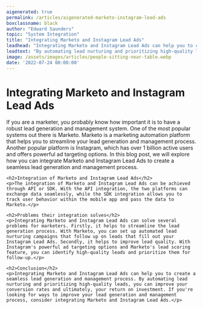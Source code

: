 ```yaml
---
aigenerated: true
permalink: /articles/aigenerated-marketo-instagram-lead-ads
boxclassname: black
author: "Edward Saunders"
topic: "System Integration"
title: "Integrating Marketo and Instagram Lead Ads"
leadhead: "Integrating Marketo and Instagram Lead Ads can help you to create a seamless lead generation and management process"
leadtext: "By automating lead nurturing and prioritizing high-quality leads, you can improve your conversion rates and ultimately, your return on investment. If you're looking for ways to improve your lead generation and management process, consider integrating Marketo and Instagram Lead Ads."
image: /assets/images/articles/people-sitting-near-table.webp
date: '2022-07-24 00:00:00'
---
```

<div class="arttext">    <h1>Integrating Marketo and Instagram Lead Ads</h1>
    <p>If you are a marketer, you probably know how important it is to have a robust lead generation and management system. One of the most popular systems out there is Marketo. Marketo is a marketing automation platform that helps you to streamline your lead generation and management process. Another popular platform is Instagram, which has over 1 billion active users and offers powerful ad targeting options. In this blog post, we will explore how you can integrate Marketo and Instagram Lead Ads to create a seamless lead generation and management process.</p>

    <h2>Integration of Marketo and Instagram Lead Ads</h2>
    <p>The integration of Marketo and Instagram Lead Ads can be achieved through API or SDK. With the API integration, the two platforms can exchange data seamlessly, while the SDK integration allows you to track user behavior within the mobile app and pass the data to Marketo.</p>

    <h2>Problems their integration solves</h2>
    <p>Integrating Marketo and Instagram Lead Ads can solve several problems for marketers. Firstly, it helps to streamline the lead generation process. With Marketo, you can set up automated lead nurturing campaigns that follow up on leads that fill out your Instagram Lead Ads. Secondly, it helps to improve lead quality. With Instagram's powerful ad targeting options and Marketo's lead scoring feature, you can identify high-quality leads and prioritize them for follow-up.</p>

    <h2>Conclusion</h2>
    <p>Integrating Marketo and Instagram Lead Ads can help you to create a seamless lead generation and management process. By automating lead nurturing and prioritizing high-quality leads, you can improve your conversion rates and ultimately, your return on investment. If you're looking for ways to improve your lead generation and management process, consider integrating Marketo and Instagram Lead Ads.</p>

</div>